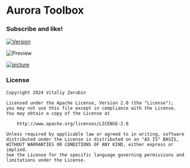 # Aurora Toolbox

### Subscribe and like!

[![Version](https://img.shields.io/badge/deb_package-0.0.6-blue)](https://github.com/keygenqt/aurora-toolbox/releases)

![Preview](https://raw.githubusercontent.com/keygenqt/aurora-toolbox/refs/heads/main/files/images/preview.png)

[![picture](https://github.com/keygenqt/aurora-toolbox/blob/main/files/images/more.png?raw=true)](https://keygenqt.github.io/aurora-toolbox/)

### License

```
Copyright 2024 Vitaliy Zarubin

Licensed under the Apache License, Version 2.0 (the "License");
you may not use this file except in compliance with the License.
You may obtain a copy of the License at

    http://www.apache.org/licenses/LICENSE-2.0

Unless required by applicable law or agreed to in writing, software
distributed under the License is distributed on an "AS IS" BASIS,
WITHOUT WARRANTIES OR CONDITIONS OF ANY KIND, either express or implied.
See the License for the specific language governing permissions and
limitations under the License.
```
